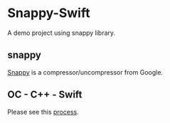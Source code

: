 # Snappy-Swift

A demo project using snappy library.

## snappy

[Snappy](https://github.com/google/snappy) is a compressor/uncompressor from Google.

## OC - C++ - Swift

Please see this [process](https://github.com/MrXsc/Snappy-Swift/blob/master/Process.md).



